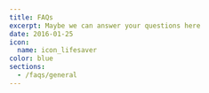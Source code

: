 ```yaml
---
title: FAQs
excerpt: Maybe we can answer your questions here
date: 2016-01-25
icon:
  name: icon_lifesaver
color: blue
sections:
  - /faqs/general
---
```

